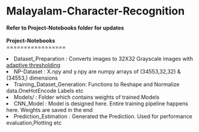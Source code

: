 # Malayalam-Character-Recognition

<b>Refer to Project-Notebooks folder for updates</b>
<br><br>
<b>Project-Notebooks</b>
<br>=================
<br>
<li>Dataset_Preparation : Converts images to 32X32 Grayscale images with <a href="https://docs.opencv.org/trunk/d7/d4d/tutorial_py_thresholding.html">adaptive thresholding</a></li>
<li>NP-Dataset : X.npy and y.npy are numpy arrays of (34553,32,32) & (34553,) dimensions</li>
<li>Training_Dataset_Generation: Functions to Reshape and Normalize data.OneHotEncode Labels etc </li>
<li>Models/ : Folder which contains weights of trained Models</li>
<li>CNN_Model : Model is designed here. Entire training pipeline happens here. Weights are saved in the end</li>
<li>Prediction_Estimation : Generated the Prediction. Used for performance evaluation,Plotting etc</li>
